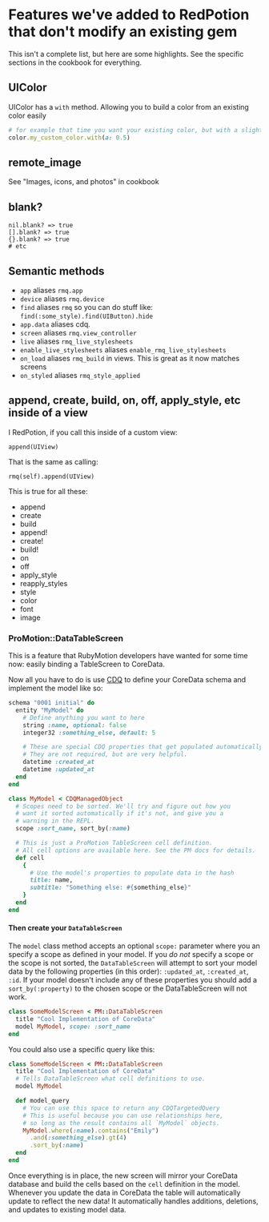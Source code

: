 # Features we've added to RedPotion that don't modify an existing gem

This isn't a complete list, but here are some highlights. See the specific sections in the cookbook for everything.

## UIColor

UIColor has a `with` method.  Allowing you to build a color from an existing color easily

```ruby
# for example that time you want your existing color, but with a slight change
color.my_custom_color.with(a: 0.5)
```

## remote_image

See "Images, icons, and photos" in cookbook

## blank?

```
nil.blank? => true
[].blank? => true
{}.blank? => true
# etc
```

## Semantic methods

* `app` aliases `rmq.app`
* `device` aliases `rmq.device`
* `find` aliases `rmq` so you can do stuff like: `find(:some_style).find(UIButton).hide`
* `app.data` aliases cdq.
* `screen` aliases `rmq.view_controller`
* `live` aliases `rmq_live_stylesheets`
* `enable_live_stylesheets` aliases `enable_rmq_live_stylesheets`
* `on_load` aliases `rmq_build` in views. This is great as it now matches screens
* `on_styled` aliases `rmq_style_applied`

## append, create, build, on, off, apply_style, etc inside of a view

I RedPotion, if you call this inside of a custom view:

```
append(UIView)
```

That is the same as calling:

```
rmq(self).append(UIView)
```

This is true for all these:

* append
* create
* build
* append!
* create!
* build!
* on
* off
* apply_style
* reapply_styles
* style
* color
* font
* image

### ProMotion::DataTableScreen

This is a feature that RubyMotion developers have wanted for some time now: easily binding a TableScreen to CoreData.

Now all you have to do is use [CDQ](https://github.com/infinitered/cdq) to define your CoreData schema and implement the model like so:

```ruby
schema "0001 initial" do
  entity "MyModel" do
    # Define anything you want to here
    string :name, optional: false
    integer32 :something_else, default: 5

    # These are special CDQ properties that get populated automatically.
    # They are not required, but are very helpful.
    datetime :created_at
    datetime :updated_at
  end
end
```

```ruby
class MyModel < CDQManagedObject
  # Scopes need to be sorted. We'll try and figure out how you
  # want it sorted automatically if it's not, and give you a
  # warning in the REPL.
  scope :sort_name, sort_by(:name)

  # This is just a ProMotion TableScreen cell definition.
  # All cell options are available here. See the PM docs for details.
  def cell
    {
      # Use the model's properties to populate data in the hash
      title: name,
      subtitle: "Something else: #{something_else}"
    }
  end
end
```

#### Then create your `DataTableScreen`

The `model` class method accepts an optional `scope:` parameter where you an specify a scope as defined in your model. If you _do not_ specify a scope or the scope is not sorted, the `DataTableScreen` will attempt to sort your model data by the following properties (in this order): `:updated_at`, `:created_at`, `:id`.  If your model doesn't include any of these properties you should add a `sort_by(:property)` to the chosen scope or the DataTableScreen will not work.

```ruby
class SomeModelScreen < PM::DataTableScreen
  title "Cool Implementation of CoreData"
  model MyModel, scope: :sort_name
end
```

You could also use a specific query like this:

```ruby
class SomeModelScreen < PM::DataTableScreen
  title "Cool Implementation of CoreData"
  # Tells DataTableScreen what cell definitions to use.
  model MyModel

  def model_query
    # You can use this space to return any CDQTargetedQuery
    # This is useful because you can use relationships here,
    # so long as the result contains all `MyModel` objects.
    MyModel.where(:name).contains("Emily")
      .and(:something_else).gt(4)
      .sort_by(:name)
  end
end
```

Once everything is in place, the new screen will mirror your CoreData database and build the cells based on the `cell` definition in the model. Whenever you update the data in CoreData the table will automatically update to reflect the new data! It automatically handles additions, deletions, and updates to existing model data.
